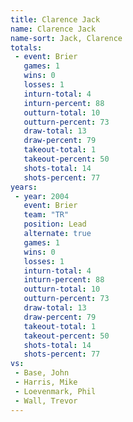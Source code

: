 ```yaml
---
title: Clarence Jack
name: Clarence Jack
name-sort: Jack, Clarence
totals:
 - event: Brier
   games: 1
   wins: 0
   losses: 1
   inturn-total: 4
   inturn-percent: 88
   outturn-total: 10
   outturn-percent: 73
   draw-total: 13
   draw-percent: 79
   takeout-total: 1
   takeout-percent: 50
   shots-total: 14
   shots-percent: 77
years:
 - year: 2004
   event: Brier
   team: "TR"
   position: Lead
   alternate: true
   games: 1
   wins: 0
   losses: 1
   inturn-total: 4
   inturn-percent: 88
   outturn-total: 10
   outturn-percent: 73
   draw-total: 13
   draw-percent: 79
   takeout-total: 1
   takeout-percent: 50
   shots-total: 14
   shots-percent: 77
vs:
 - Base, John
 - Harris, Mike
 - Loevenmark, Phil
 - Wall, Trevor
---
```

